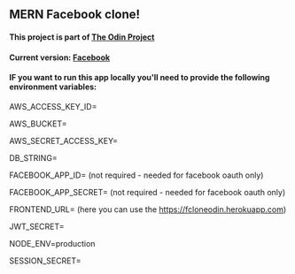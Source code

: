 ## MERN Facebook clone!

#### This project is part of [The Odin Project](http://theodinproject.com)

#### Current version: [Facebook](https://fcloneodin.herokuapp.com/#/)

#### IF you want to run this app locally you'll need to provide the following environment variables:

 AWS_ACCESS_KEY_ID=

 AWS_BUCKET=

 AWS_SECRET_ACCESS_KEY=

 DB_STRING=

 FACEBOOK_APP_ID= (not required - needed for facebook oauth only)

 FACEBOOK_APP_SECRET= (not required - needed for facebook oauth only)

 FRONTEND_URL= (here you can use the https://fcloneodin.herokuapp.com)

 JWT_SECRET=

 NODE_ENV=production

 SESSION_SECRET=
